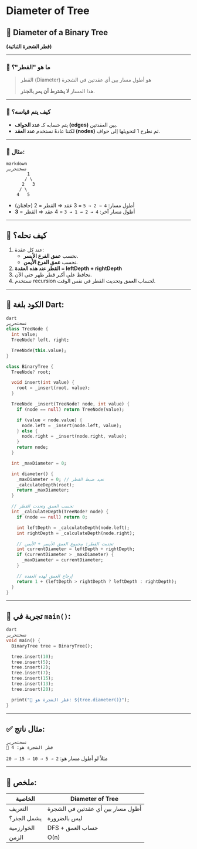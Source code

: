 # Diameter of Tree

## 📏 Diameter of a Binary Tree

**(قطر الشجرة الثنائية)**

---

### 🎯 ما هو "القطر"؟

> القطر (Diameter) هو أطول مسار بين أي عقدتين في الشجرة
> 
> 
> هذا المسار **لا يشترط أن يمر بالجذر**.
> 

---

### 📘 كيف يتم قياسه؟

- يتم حسابه كـ **عدد الحواف (edges)** بين العقدتين.
- لكننا عادةً نستخدم **عدد العقد (nodes)** ثم نطرح 1 لتحويلها إلى حواف.

---

### 🌳 مثال:

```
markdown
نسختحرير
        1
       / \
      2   3
     / \
    4   5

```

- أطول مسار: `4 → 2 → 5` = 3 عقد ⇒ القطر = 2 (حافتان)
- أطول مسار آخر: `4 → 2 → 1 → 3` = 4 عقد ⇒ القطر = **3**

---

## 🧠 كيف نحله؟

1. عند كل عقدة:
    - نحسب **عمق الفرع الأيسر**.
    - نحسب **عمق الفرع الأيمن**.
2. **القطر عند هذه العقدة = leftDepth + rightDepth**
3. نحافظ على أكبر قطر ظهر حتى الآن.
4. نستخدم recursion لحساب العمق وتحديث القطر في نفس الوقت.

---

## 🔧 الكود بلغة Dart:

```dart
dart
نسختحرير
class TreeNode {
  int value;
  TreeNode? left, right;

  TreeNode(this.value);
}

class BinaryTree {
  TreeNode? root;

  void insert(int value) {
    root = _insert(root, value);
  }

  TreeNode _insert(TreeNode? node, int value) {
    if (node == null) return TreeNode(value);

    if (value < node.value) {
      node.left = _insert(node.left, value);
    } else {
      node.right = _insert(node.right, value);
    }
    return node;
  }

  int _maxDiameter = 0;

  int diameter() {
    _maxDiameter = 0; // نعيد ضبط القطر
    _calculateDepth(root);
    return _maxDiameter;
  }

  // تحسب العمق وتحدث القطر
  int _calculateDepth(TreeNode? node) {
    if (node == null) return 0;

    int leftDepth = _calculateDepth(node.left);
    int rightDepth = _calculateDepth(node.right);

    // تحديث القطر: مجموع العمق الأيسر + الأيمن
    int currentDiameter = leftDepth + rightDepth;
    if (currentDiameter > _maxDiameter) {
      _maxDiameter = currentDiameter;
    }

    // إرجاع العمق لهذه العقدة
    return 1 + (leftDepth > rightDepth ? leftDepth : rightDepth);
  }
}

```

---

## 🧪 تجربة في `main()`:

```dart
dart
نسختحرير
void main() {
  BinaryTree tree = BinaryTree();

  tree.insert(10);
  tree.insert(5);
  tree.insert(2);
  tree.insert(7);
  tree.insert(15);
  tree.insert(13);
  tree.insert(20);

  print("📏 قطر الشجرة هو: ${tree.diameter()}");
}

```

---

## ✅ مثال ناتج:

```
نسختحرير
📏 قطر الشجرة هو: 4

```

مثلاً لو أطول مسار هو: `2 → 5 → 10 → 15 → 20`

---

## 📌 ملخص:

| الخاصية | Diameter of Tree |
| --- | --- |
| التعريف | أطول مسار بين أي عقدتين في الشجرة |
| يشمل الجذر؟ | ليس بالضرورة |
| الخوارزمية | DFS + حساب العمق |
| الزمن | O(n) |